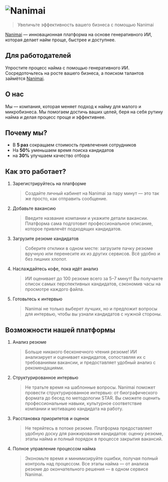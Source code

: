 # ![Nanimai](https://cdn.nanimai.tech/dotcom/nanimai-logo-light.svg)

> Увеличьте эффективность вашего бизнеса с помощью Nanimai

[Nanimai](https://nanimai.tech) — инновационная платформа на основе генеративного ИИ, которая делает найм проще, быстрее и доступнее.

## Для работодателей
Упростите процесс найма с помощью генеративного ИИ. Сосредоточьтесь на росте вашего бизнеса, а поиском талантов займётся [Nanimai](https://nanimai.tech).

## О нас
Мы — компания, которая меняет подход к найму для малого и микробизнеса. Мы помогаем достичь ваших целей, беря на себя рутину найма и делая процесс проще и эффективнее.

## Почему мы?
- В **5  раз** сокращаем стоимость привлечения сотрудников
- На **50%** уменьшаем время поиска кандидатов
- на **30%** улучшаем качество отбора

## Как это работает?

1. Зарегистрируйтесь на платформе
     > Создайте личный кабинет на Nanimai за пару минут  — это так же просто, как отправить сообщение.

2. Добавьте вакансию
     > Введите название компании и укажите детали вакансии. Платформа сама подготовит профессиональное описание, которое привлечёт подходящих кандидатов.

3. Загрузите резюме кандидатов
     > Соберите отклики в одном месте: загрузите пачку резюме вручную или перенесите их из других сервисов. Всё удобно и без лишних хлопот.

4. Наслаждайтесь кофе, пока идёт анализ
    > ИИ оценивает до 100 резюме всего за 5–7 минут! Вы получаете список самых перспективных кандидатов, сэкономив часы на просмотре каждого файла.

5. Готовьтесь к интервью
    > Nanimai не только выберет лучших, но и предложит вопросы для интервью, чтобы вы узнали кандидатов с нужной стороны.

## Возможности нашей платформы

1. Анализ резюме
    > Больше никакого бесконечного чтения резюме! ИИ анализирует и оценивает кандидатов, сопоставляя их с требованиями вакансии, и предоставляет удобный анализ с рекомендациями.

2. Структурированное интервью
    > Не тратьте время на шаблонные вопросы. Nanimai поможет провести структурированное интервью: от биографического формата до бесед по методологии STAR. Вы сможете оценить профессиональные навыки, культурное соответствие компании и мотивацию кандидата на работу.

3. Расстановка приоритетов и оценок
    > Не теряйтесь в потоке резюме. Платформа предоставляет удобную доску для ранжирования кандидатов: оценку резюме, этапы найма и полный порядок в процессе закрытия вакансий.

4. Полное управление процессом найма
    > Экономьте время и минимизируйте ошибки, получая полный контроль над процессом. Все этапы найма — от анализа резюме до окончательного решения — в одном сервисе Nanimai.





